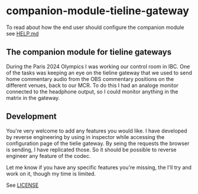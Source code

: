 # companion-module-tieline-gateway

To read about how the end user should configure the companion module see [HELP.md](./companion/HELP.md) 

## The companion module for tieline gateways

During the Paris 2024 Olympics I was working our control room in IBC. 
One of the tasks was keeping an eye on the tieline gateway that we used to send home commentary audio from the OBS commentary positions on the different venues, back to our MCR. 
To do this I had an analoge monitor connected to the headphone output, so I could monitor anything in the matrix in the gateway. 

## Development
You're very welcome to add any features you would like. 
I have developed by reverse engineering by using in inspector while accessing the configuration page of the tielie gateway. By seing the requests the browser is sending, I have replicated those. 
So it should be possible to reverse engineer any feature of the codec. 

Let me know if you have any specific features you're missing, the I'll try and work on it, though my time is limited.

See [LICENSE](./LICENSE)